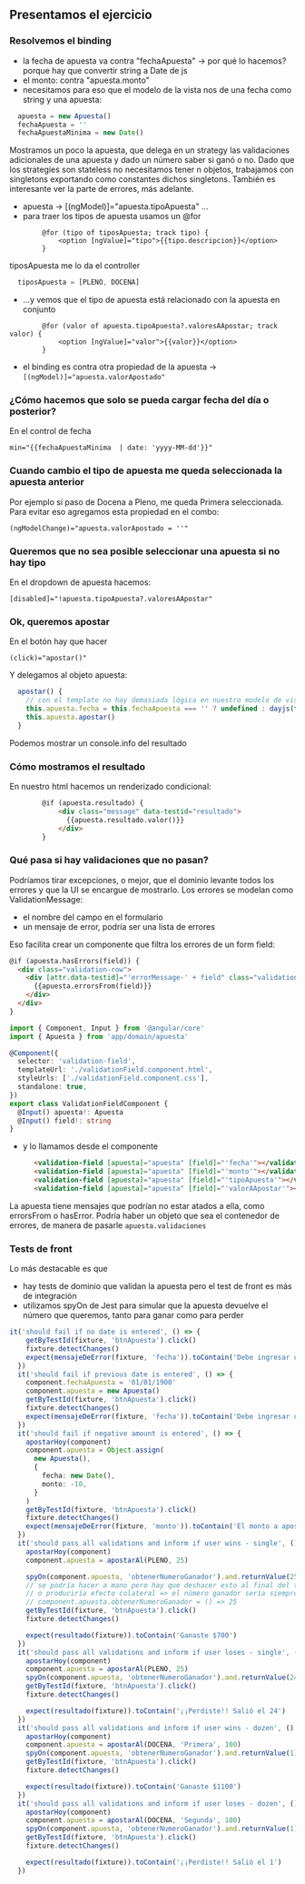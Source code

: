 ## Presentamos el ejercicio

### Resolvemos el binding

- la fecha de apuesta va contra "fechaApuesta" -> por qué lo hacemos? porque hay que convertir string a Date de js
- el monto: contra "apuesta.monto"
- necesitamos para eso que el modelo de la vista nos de una fecha como string y una apuesta:

```ts
  apuesta = new Apuesta()
  fechaApuesta = ''
  fechaApuestaMinima = new Date()
```

Mostramos un poco la apuesta, que delega en un strategy las validaciones adicionales de una apuesta y dado un número saber si ganó o no.
Dado que los strategies son stateless no necesitamos tener n objetos, trabajamos con singletons exportando como constantes dichos singletons.
También es interesante ver la parte de errores, más adelante.

- apuesta -> [(ngModel)]="apuesta.tipoApuesta" ...
- para traer los tipos de apuesta usamos un @for

```tsx
        @for (tipo of tiposApuesta; track tipo) {
            <option [ngValue]="tipo">{{tipo.descripcion}}</option>
        }
```

tiposApuesta me lo da el controller

```ts
  tiposApuesta = [PLENO, DOCENA]
```

- ...y vemos que el tipo de apuesta está relacionado con la apuesta en conjunto

```tsx
        @for (valor of apuesta.tipoApuesta?.valoresAApostar; track valor) {
            <option [ngValue]="valor">{{valor}}</option>
        }
```

- el binding es contra otra propiedad de la apuesta -> `[(ngModel)]="apuesta.valorApostado"`

### ¿Cómo hacemos que solo se pueda cargar fecha del día o posterior?

En el control de fecha

```tsx
min="{{fechaApuestaMinima  | date: 'yyyy-MM-dd'}}"
```

### Cuando cambio el tipo de apuesta me queda seleccionada la apuesta anterior

Por ejemplo si paso de Docena a Pleno, me queda Primera seleccionada. Para evitar eso agregamos esta propiedad en el combo:

```tsx
(ngModelChange)="apuesta.valorApostado = ''"
```

### Queremos que no sea posible seleccionar una apuesta si no hay tipo

En el dropdown de apuesta hacemos:

```tsx
[disabled]="!apuesta.tipoApuesta?.valoresAApostar"
```

### Ok, queremos apostar

En el botón hay que hacer

```tsx
(click)="apostar()" 
```

Y delegamos al objeto apuesta:

```ts
  apostar() {
    // con el template no hay demasiada lógica en nuestro modelo de vista
    this.apuesta.fecha = this.fechaApuesta === '' ? undefined : dayjs(this.fechaApuesta).toDate()
    this.apuesta.apostar()
  }
```

Podemos mostrar un console.info del resultado

### Cómo mostramos el resultado

En nuestro html hacemos un renderizado condicional:

```html
        @if (apuesta.resultado) {
            <div class="message" data-testid="resultado">
              {{apuesta.resultado.valor()}}
            </div>
        }
```

### Qué pasa si hay validaciones que no pasan?

Podríamos tirar excepciones, o mejor, que el dominio levante todos los errores y que la UI se encargue de mostrarlo.
Los errores se modelan como ValidationMessage:
- el nombre del campo en el formulario
- un mensaje de error, podría ser una lista de errores

Eso facilita crear un componente que filtra los errores de un form field:

```html
@if (apuesta.hasErrors(field)) {
  <div class="validation-row">
    <div [attr.data-testid]="'errorMessage-' + field" class="validation">
      {{apuesta.errorsFrom(field)}}
    </div>
  </div>
}
```

```ts
import { Component, Input } from '@angular/core'
import { Apuesta } from 'app/domain/apuesta'

@Component({
  selector: 'validation-field',
  templateUrl: './validationField.component.html',
  styleUrls: ['./validationField.component.css'],
  standalone: true,
})
export class ValidationFieldComponent {
  @Input() apuesta!: Apuesta
  @Input() field!: string
}
```

- y lo llamamos desde el componente

```html
      <validation-field [apuesta]="apuesta" [field]="'fecha'"></validation-field>
      <validation-field [apuesta]="apuesta" [field]="'monto'"></validation-field>
      <validation-field [apuesta]="apuesta" [field]="'tipoApuesta'"></validation-field>
      <validation-field [apuesta]="apuesta" [field]="'valorAApostar'"></validation-field>
```

La apuesta tiene mensajes que podrían no estar atados a ella, como errorsFrom o hasError. 
Podría haber un objeto que sea el contenedor de errores, de manera de
pasarle `apuesta.validaciones`

### Tests de front

Lo más destacable es que 

- hay tests de dominio que validan la apuesta pero el test de front es más de integración
- utilizamos spyOn de Jest para simular que la apuesta devuelve el número que queremos, tanto para ganar como para perder

```ts
it('should fail if no date is entered', () => {
    getByTestId(fixture, 'btnApuesta').click()
    fixture.detectChanges()
    expect(mensajeDeError(fixture, 'fecha')).toContain('Debe ingresar una fecha de apuesta')
  })
  it('should fail if previous date is entered', () => {
    component.fechaApuesta = '01/01/1900'
    component.apuesta = new Apuesta()
    getByTestId(fixture, 'btnApuesta').click()
    fixture.detectChanges()
    expect(mensajeDeError(fixture, 'fecha')).toContain('Debe ingresar una fecha actual o posterior al día de hoy')
  })
  it('should fail if negative amount is entered', () => {
    apostarHoy(component)
    component.apuesta = Object.assign(
      new Apuesta(),
      {
        fecha: new Date(),
        monto: -10,
      }
    )
    getByTestId(fixture, 'btnApuesta').click()
    fixture.detectChanges()
    expect(mensajeDeError(fixture, 'monto')).toContain('El monto a apostar debe ser positivo')
  })
  it('should pass all validations and inform if user wins - single', () => {
    apostarHoy(component)
    component.apuesta = apostarAl(PLENO, 25)

    spyOn(component.apuesta, 'obtenerNumeroGanador').and.returnValue(25)
    // se podría hacer a mano pero hay que deshacer esto al final del test
    // o produciría efecto colateral => el número ganador sería siempre 24
    // component.apuesta.obtenerNumeroGanador = () => 25
    getByTestId(fixture, 'btnApuesta').click()
    fixture.detectChanges()

    expect(resultado(fixture)).toContain('Ganaste $700')
  })
  it('should pass all validations and inform if user loses - single', () => {
    apostarHoy(component)
    component.apuesta = apostarAl(PLENO, 25)
    spyOn(component.apuesta, 'obtenerNumeroGanador').and.returnValue(24)
    getByTestId(fixture, 'btnApuesta').click()
    fixture.detectChanges()

    expect(resultado(fixture)).toContain('¡¡Perdiste!! Salió el 24')
  })
  it('should pass all validations and inform if user wins - dozen', () => {
    apostarHoy(component)
    component.apuesta = apostarAl(DOCENA, 'Primera', 100)
    spyOn(component.apuesta, 'obtenerNumeroGanador').and.returnValue(1)
    getByTestId(fixture, 'btnApuesta').click()
    fixture.detectChanges()

    expect(resultado(fixture)).toContain('Ganaste $1100')
  })
  it('should pass all validations and inform if user loses - dozen', () => {
    apostarHoy(component)
    component.apuesta = apostarAl(DOCENA, 'Segunda', 100)
    spyOn(component.apuesta, 'obtenerNumeroGanador').and.returnValue(1)
    getByTestId(fixture, 'btnApuesta').click()
    fixture.detectChanges()

    expect(resultado(fixture)).toContain('¡¡Perdiste!! Salió el 1')
  })
```